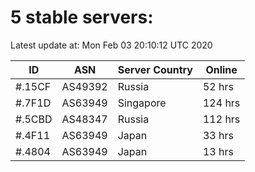 # 5 stable servers:

Latest update at: Mon Feb 03 20:10:12 UTC 2020

| ID | ASN | Server Country | Online |
| -- | --- | -------------- | ------ |
| #.15CF | AS49392 | Russia | 52 hrs |
| #.7F1D | AS63949 | Singapore | 124 hrs |
| #.5CBD | AS48347 | Russia | 112 hrs |
| #.4F11 | AS63949 | Japan | 33 hrs |
| #.4804 | AS63949 | Japan | 13 hrs |

